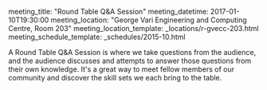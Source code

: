 meeting_title: "Round Table Q&A Session"
meeting_datetime: 2017-01-10T19:30:00
meeting_location: "George Vari Engineering and Computing Centre, Room 203"
meeting_location_template: _locations/r-gvecc-203.html
meeting_schedule_template: _schedules/2015-10.html

A Round Table Q&A Session is where we take questions from the audience, and the audience discusses and attempts to answer those questions from their own knowledge. It's a great way to meet fellow members of our community and discover the skill sets we each bring to the table.
